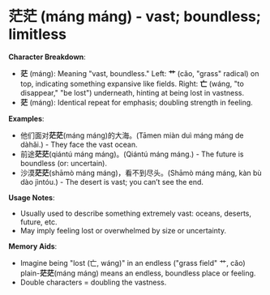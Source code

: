 # **茫茫 (máng máng) - vast; boundless; limitless**

**Character Breakdown**:  
- **茫** (máng): Meaning "vast, boundless." Left: **艹** (cǎo, "grass" radical) on top, indicating something expansive like fields. Right: **亡** (wáng, "to disappear," "be lost") underneath, hinting at being lost in vastness.  
- **茫** (máng): Identical repeat for emphasis; doubling strength in feeling.

**Examples**:  
- 他们面对**茫茫**(máng máng)的大海。(Tāmen miàn duì máng máng de dàhǎi.) - They face the vast ocean.  
- 前途**茫茫**(qiántú máng máng)。(Qiántú máng máng.) - The future is boundless (or: uncertain).  
- 沙漠**茫茫**(shāmò máng máng)，看不到尽头。(Shāmò máng máng, kàn bù dào jìntóu.) - The desert is vast; you can’t see the end.

**Usage Notes**:  
- Usually used to describe something extremely vast: oceans, deserts, future, etc.  
- May imply feeling lost or overwhelmed by size or uncertainty.

**Memory Aids**:  
- Imagine being "lost (亡, wáng)" in an endless ("grass field" 艹, cǎo) plain-**茫茫**(máng máng) means an endless, boundless place or feeling.  
- Double characters = doubling the vastness.